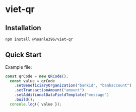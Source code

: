 # viet-qr

## Installation

```sh
npm install @hoanle396/viet-qr
```

## Quick Start

Example file: 

```js
const qrCode = new QRCode();
  const value = qrCode
    .setBeneficiaryOrganization("bankid", "bankaccount")
    .setTransactionAmount("amount")
    .setAdditionalDataFieldTemplate("message")
    .build();
  console.log({ value });
```
